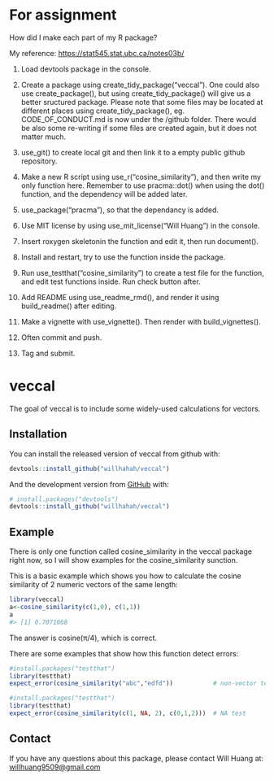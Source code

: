 
<!-- README.md is generated from README.Rmd. Please edit that file -->

# For assignment

How did I make each part of my R package?

My reference: <https://stat545.stat.ubc.ca/notes03b/>

1.  Load devtools package in the console.

2.  Create a package using create\_tidy\_package(“veccal”). One could
    also use create\_package(), but using create\_tidy\_package() will
    give us a better sructured package. Please note that some files may
    be located at different places using create\_tidy\_package(), eg.
    CODE\_OF\_CONDUCT.md is now under the /github folder. There would be
    also some re-writing if some files are created again, but it does
    not matter much.

3.  use\_git() to create local git and then link it to a empty public
    github repository.

4.  Make a new R script using use\_r(“cosine\_similarity”), and then
    write my only function here. Remember to use pracma::dot() when
    using the dot() function, and the dependency will be added later.

5.  use\_package(“pracma”), so that the dependancy is added.

6.  Use MIT license by using use\_mit\_license(“Will Huang”) in the
    console.

7.  Insert roxygen skeletonin the function and edit it, then run
    document().

8.  Install and restart, try to use the function inside the package.

9.  Run use\_testthat(“cosine\_similarity”) to create a test file for
    the function, and edit test functions inside. Run check button
    after.

10. Add README using use\_readme\_rmd(), and render it using
    build\_readme() after editing.

11. Make a vignette with use\_vignette(). Then render with
    build\_vignettes().

12. Often commit and push.

13. Tag and submit.

# veccal

<!-- badges: start -->

<!-- badges: end -->

The goal of veccal is to include some widely-used calculations for
vectors.

## Installation

You can install the released version of veccal from github with:

``` r
devtools::install_github("willhahah/veccal")
```

And the development version from [GitHub](https://github.com/) with:

``` r
# install.packages("devtools")
devtools::install_github("willhahah/veccal")
```

## Example

There is only one function called cosine\_similarity in the veccal
package right now, so I will show examples for the cosine\_similarity
sunction.

This is a basic example which shows you how to calculate the cosine
similarity of 2 numeric vectors of the same length:

``` r
library(veccal)
a<-cosine_similarity(c(1,0), c(1,1))
a
#> [1] 0.7071068
```

The answer is cosine(π/4), which is correct.

There are some examples that show how this function detect errors:

``` r
#install.packages("testthat")
library(testthat)
expect_error(cosine_similarity("abc","edfd"))           # non-vector test
```

``` r
#install.packages("testthat")
library(testthat)
expect_error(cosine_similarity(c(1, NA, 2), c(0,1,2)))  # NA test
```

## Contact

If you have any questions about this package, please contact Will Huang
at: <willhuang9509@gmail.com>
